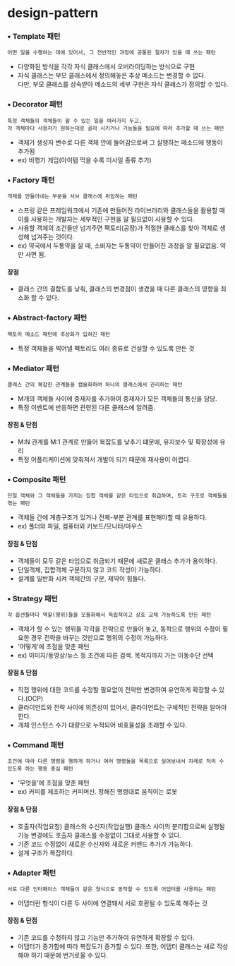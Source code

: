 # design-pattern


### ▪️ Template 패턴 
<pre><code>어떤 일을 수행하는 데에 있어서, 그 전반적인 과정에 공통된 절차가 있을 때 쓰는 패턴</code></pre>

- 다양화된 방식을 각각 자식 클래스에서 오버라이딩하는 방식으로 구현
- 자식 클래스는 부모 클래스에서 정의해놓은 추상 메소드는 변경할 수 없다.    
 다만, 부모 클래스를 상속받아 메소드의 세부 구현은 자식 클래스가 정의할 수 있다.

### ▪️ Decorator 패턴 
<pre><code>특정 객체들의 객체들이 할 수 있는 일을 여러가지 두고,     
각 객체마다 사용자가 원하는대로 골라 시키거나 기능들을 필요에 따라 추가할 때 쓰는 패턴
</code></pre>

- 객체가 생성자 변수로 다른 객체 안에 들어감으로써 그 실행하는 메소드에 행동이 추가됨
- ex) 비행기 게임(아이템 먹을 수록 미사일 종류 추가)

### ▪️ Factory 패턴 
<pre><code>객체를 만들어내는 부분을 서브 클래스에 위임하는 패턴
</code></pre>

- 스프링 같은 프레임워크에서 기존에 만들어진 라이브러리와 클래스들을 활용할 때    
  이를 사용하는 개발자는 세부적인 구현을 알 필요없이 사용할 수 있다.
- 사용할 객체의 조건들만 넘겨주면 팩토리(공장)가 적절한 클래스를 찾아 객체로 생성해 넘겨주는 것이다.
- ex) 약국에서 두통약을 살 때, 소비자는 두통약이 만들어진 과정을 알 필요없음. 약만 사면 됨.

#### 장점
- 클래스 간의 결합도를 낮춰, 클래스의 변경점이 생겼을 때 다른 클래스의 영향을 최소화 할 수 있다.

### ▪️ Abstract-factory 패턴
<pre><code>팩토리 메소드 패턴에 추상화가 입혀진 패턴
</code></pre>

- 특정 객체들을 찍어낼 팩토리도 여러 종류로 건설할 수 있도록 만든 것

### ▪️ Mediator 패턴
<pre><code>클래스 간의 복잡한 관계들을 캡슐화하여 하나의 클래스에서 관리하는 패턴
</code></pre>

- M개의 객체들 사이에 중재자를 추가하여 중재자가 모든 객체들의 통신을 담당.
- 특정 이벤트에 반응하면 관련된 다른 클래스에 알려줌.

#### 장점 & 단점
- M:N 관계를 M:1 관계로 만들어 복잡도를 낮추기 떄문에, 유지보수 및 확장성에 유리
- 특정 어플리케이션에 맞춰져서 개발이 되기 때문에 재사용이 어렵다.

### ▪️ Composite 패턴
<pre><code>단일 객체와 그 객체들을 가지는 집합 객체를 같은 타입으로 취급하며, 트리 구조로 객체들을 엮는 패턴
</code></pre>

- 객체들 간에 계층구조가 있거나 전체-부분 관계를 표현해야할 때 유용하다.
- ex) 폴더와 파일, 컴퓨터와 키보드/모니터/마우스

#### 장점 & 단점
- 객체들이 모두 같은 타입으로 취급되기 때문에 새로운 클래스 추가가 용이하다.
- 단일객체, 집합객체 구분하지 않고 코드 작성이 가능하다.
- 설계를 일반화 시켜 객체간의 구분, 제약이 힘들다.

### ▪️ Strategy 패턴
<pre><code>각 옵션들마다 역할(행위)들을 모듈화해서 독립적이고 상호 교체 가능하도록 만든 패턴
</code></pre>
- 객체가 할 수 있는 행위들 각각을 전략으로 만들어 놓고, 동적으로 행위의 수정이 필요한 경우 전략을 바꾸는 것만으로 행위의 수정이 가능하다.
- '어떻게'에 초점을 맞춘 패턴
- ex) 이미지/동영상/뉴스 등 조건에 따른 검색. 목적지까지 가는 이동수단 선택

#### 장점 & 단점
- 직접 행위에 대한 코드를 수정할 필요없이 전략만 변경하여 유연하게 확장할 수 있다.(OCP)
- 클라이언트와 전략 사이에 의존성이 있어서, 클라이언트는 구체적인 전략을 알아야 한다.
- 개체 인스턴스 수가 대량으로 누적되어 비효율성을 초래할 수 있다.

### ▪️ Command 패턴
<pre><code>조건에 따라 다른 명령을 행하게 하거나 여러 명령들을 목록으로 실어보내서 차례로 처리 수 있도록 하는 행동 중심 패턴
</code></pre>
- '무엇을'에 초점을 맞춘 패턴
- ex) 커피를 제조하는 커피머신. 정해진 명령대로 움직이는 로봇

#### 장점 & 단점
- 호출자(작업요청) 클래스와 수신자(작업실행) 클래스 사이의 분리함으로써 실행될 기능 변경에도 호출자 클래스를 수정없이 그대로 사용할 수 있다.
- 기존 코드 수정없이 새로운 수신자와 새로운 커맨드 추가가 가능하다.
- 설계 구조가 복잡하다.

### ▪️ Adapter 패턴
<pre><code>서로 다른 인터페이스 객체들이 같은 형식으로 동작할 수 있도록 어댑터를 사용하는 패턴
</code></pre>
- 어댑터란 형식이 다른 두 사이에 연결돼서 서로 호환될 수 있도록 해주는 것

#### 장점 & 단점
- 기존 코드를 수정하지 않고 기능만 추가하여 유연하게 확장할 수 있다. 
- 어댑터가 증가함에 따라 복잡도가 증가할 수 있다. 또한, 어댑터 클래스는 새로 작성해야 하기 때문에 번거로울 수 있다.